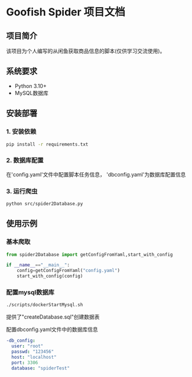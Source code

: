 # Goofish Spider 项目文档

## 项目简介
该项目为个人编写的从闲鱼获取商品信息的脚本(仅供学习交流使用)。

## 系统要求
- Python 3.10+
- MySQL数据库


## 安装部署

### 1. 安装依赖
```bash
pip install -r requirements.txt
```

### 2. 数据库配置
在'config.yaml'文件中配置脚本任务信息，
'dbconfig.yaml'为数据库配置信息


### 3. 运行爬虫
```bash
python src/spider2Database.py
```

## 使用示例

### 基本爬取
```python
from spider2Database import getConfigFromYaml,start_with_config

if __name__=="__main__":
    config=getConfigFromYaml("config.yaml")
    start_with_config(config)
```
### 配置mysql数据库
```bash
./scripts/dockerStartMysql.sh

```

提供了"createDatabase.sql"创建数据表


配置dbconfig.yaml文件中的数据库信息
```yaml
-db_config:
  user: "root"
  passwd: "123456"
  host: "localhost"
  port: 3306
  database: "spiderTest"
```